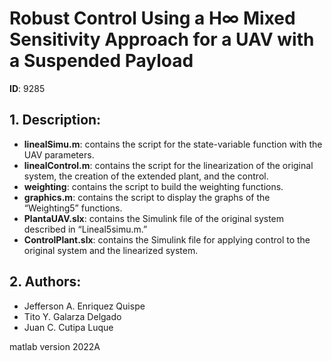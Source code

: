 # Robust Control Using a H∞ Mixed Sensitivity Approach for a UAV with a Suspended Payload  
**ID**: 9285  

## 1. Description:  
- **linealSimu.m**: contains the script for the state-variable function with the UAV parameters.  
- **linealControl.m**: contains the script for the linearization of the original system, the creation of the extended plant, and the control.  
- **weighting**: contains the script to build the weighting functions.  
- **graphics.m**: contains the script to display the graphs of the “Weighting5” functions.  
- **PlantaUAV.slx**: contains the Simulink file of the original system described in “Lineal5simu.m.”  
- **ControlPlant.slx**: contains the Simulink file for applying control to the original system and the linearized system.  

## 2. Authors:  
- Jefferson A. Enriquez Quispe  
- Tito Y. Galarza Delgado  
- Juan C. Cutipa Luque 

matlab version 2022A